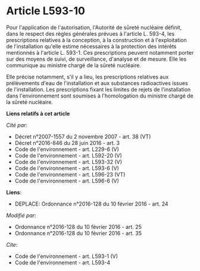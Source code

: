 # Article L593-10

Pour l'application de l'autorisation, l'Autorité de sûreté nucléaire définit, dans le respect des règles générales prévues à
l'article L. 593-4, les prescriptions relatives à la conception, à la construction et à l'exploitation de l'installation
qu'elle estime nécessaires à la protection des intérêts mentionnés à l'article L. 593-1. Ces prescriptions peuvent notamment
porter sur des moyens de suivi, de surveillance, d'analyse et de mesure. Elle les communique au ministre chargé de la sûreté
nucléaire. 

Elle précise notamment, s'il y a lieu, les prescriptions relatives aux prélèvements d'eau de l'installation et aux substances
radioactives issues de l'installation. Les prescriptions fixant les limites de rejets de l'installation dans l'environnement
sont soumises à l'homologation du ministre chargé de la sûreté nucléaire.

**Liens relatifs à cet article**

_Cité par_:

  - Décret n°2007-1557 du 2 novembre 2007 - art. 38 (VT)
  - Décret n°2016-846 du 28 juin 2016 - art. 3
  - Code de l'environnement - art. L229-6 (V)
  - Code de l'environnement - art. L592-20 (V)
  - Code de l'environnement - art. L593-32 (V)
  - Code de l'environnement - art. L593-6 (V)
  - Code de l'environnement - art. L596-23 (VT)
  - Code de l'environnement - art. L596-6 (V)

**Liens**:

  - DEPLACE: Ordonnance n°2016-128 du 10 février 2016 - art. 24

_Modifié par_:

  - Ordonnance n°2016-128 du 10 février 2016 - art. 25
  - Ordonnance n°2016-128 du 10 février 2016 - art. 35

_Cite_:

  - Code de l'environnement - art. L593-1 (V)
  - Code de l'environnement - art. L593-4
